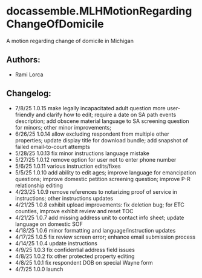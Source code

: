 # docassemble.MLHMotionRegardingChangeOfDomicile

A motion regarding change of domicile in Michigan

## Authors:

* Rami Lorca

## Changelog:
* 7/8/25   1.0.15 make legally incapacitated adult question more user-friendly and clarify how to edit; require a date on SA path events description; add obscene material language to SA screening question for minors; other minor improvements;
* 6/26/25  1.0.14 allow excluding respondent from multiple other properties; update display title for download bundle; add snapshot of failed email-to-court attempts
* 5/28/25  1.0.13 fix minor instructions language mistake
* 5/27/25  1.0.12 remove option for user not to enter phone number
* 5/6/25   1.0.11 various instruction edits/fixes
* 5/5/25   1.0.10 add ability to edit ages; improve language for emancipation questions; improve domestic petition screening question; improve P-R relationship editing
* 4/23/25  1.0.9 remove references to notarizing proof of service in instructions; other instructions updates
* 4/21/25  1.0.8 exhibit upload improvements: fix deletion bug; for ETC counties, improve exhibit review and reset TOC
* 4/21/25  1.0.7 add missing address unit to contact info sheet; update language on domestic SOF
* 4/18/25  1.0.6 minor formatting and language/instruction updates
* 4/17/25  1.0.5 fix review screen error; enhance email submission process
* 4/14/25  1.0.4 update instructions
* 4/9/25   1.0.3 fix confidential address field issues
* 4/8/25   1.0.2 fix other protected property editing
* 4/8/25   1.0.1 fix respondent DOB on special Wayne form
* 4/7/25   1.0.0 launch